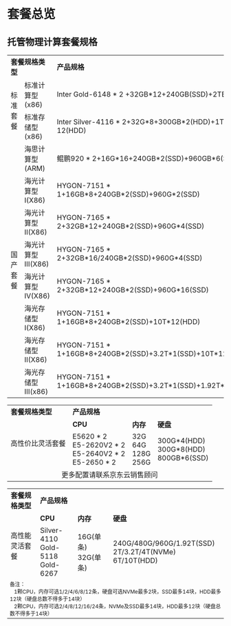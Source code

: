 # 套餐总览


## 托管物理计算套餐规格

<table>
    <tr>
        <td colspan="2"><B>套餐规格类型</B></td> 
        <td ><B>产品规格</B></td> 	
    </tr>
    <tr>   
        <td rowspan="2">标准套餐</td>
		<td >标准计算型(x86)</td>
		<td >Inter Gold-6148 * 2 +32GB*12+240GB(SSD)+2TB(SSD)</td>
    </tr>
	<tr>   
		<td >标准存储型(x86)</td>
		<td >Inter Silver-4116 * 2+32G*8+300GB*2(HDD)+1TB * 12(HDD)</td>
     </tr>
     <tr>   
	  <td rowspan="8">国产套餐</td>
		<td >海思计算型(ARM)</td>
		<td >鲲鹏920 * 2+16G*16+240GB*2(SSD)+960GB*6(SSD)</td>
    </tr>
	<tr>   
		<td >海光计算型 I(X86)</td>
		<td >HYGON-7151 * 1+16GB*8+240GB*2(SSD)+960G*2(SSD)</td>
    </tr>
		<tr>   
		<td >海光计算型 II(X86)</td>
		<td >HYGON-7165 * 2+32GB*12+240GB*2(SSD)+960G*4(SSD)</td>
    </tr>
		<tr>   
		<td >海光计算型 III(X86)</td>
		<td >HYGON-7165 * 2+32GB*16/240GB*2(SSD)+960G*4(SSD)</td>
    </tr>
		<tr>   
		<td >海光计算型 IV(X86)</td>
		<td >HYGON-7165 * 2+32GB*12+240GB*2(SSD)+960G*16(SSD)</td>
    </tr>
		<tr>   
		<td >海光存储型 I(X86)</td>
		<td >HYGON-7151 * 1+16GB*8+240GB*2(SSD)+10T*12(HDD)</td>
    </tr>
		<tr>   
		<td >海光存储型 II(X86)</td>
		<td >HYGON-7151 * 1+16GB*8+240GB*2(SSD)+3.2T*1(SSD)+10T*12(HDD)</td>
    </tr>
		<tr>   
		<td >海光存储型 III(x86)</td>
		<td >HYGON-7151 * 1+16GB*8+240GB*2(SSD)+3.2T*1(SSD)+1.92T*16(HDD)</td>
    </tr>	
</table>


<table>
    <tr>
        <td colspan="1"><B>套餐规格类型</B></td> 
        <td colspan="3"><B>产品规格</B></td> 	
    </tr>
    <tr>   
        <td rowspan="2">高性价比灵活套餐</td>
		<td ><B>CPU</B></td>
	        <td ><B>内存</B></td>
	        <td ><B>硬盘</B></td>
    </tr>
	<tr>   
		<td >E5620 * 2<br>
		E5-2620V2 * 2<br>
		E5-2640V2 * 2<br>
		E5-2650 * 2</td>
		<td >32G<br>
		64G<br>
		128G<br>
		256G</td>
		<td >300G*4(HDD)<br>
		300G*8(HDD)<br>
		800GB*6(SSD)</td>
     </tr>
     <tr>
	<td colspan="4"  align="center">更多配置请联系京东云销售顾问</td> 	
    </tr>
</table>


<table>
    <tr>
        <td colspan="1"><B>套餐规格类型</B></td> 
        <td colspan="3"><B>产品规格</B></td> 	
    </tr>
    <tr>   
        <td rowspan="2">高性能灵活套餐</td>
		<td ><B>CPU</B></td>
	        <td ><B>内存</B></td>
	        <td ><B>硬盘</B></td>
    </tr>
	<tr>   
		<td > Silver-4110<br>
		Gold-5118<br>
		Gold-6267</td>
		<td >16G(单条)<br>
		32G(单条)</td>
		<td >240G/480G/960G/1.92T(SSD)<br>
		2T/3.2T/4T(NVMe)<br>
		6T/10T(HDD)</td>
     </tr>
    <tr style="font-size:12px;">
	<td colspan="4">备注：<br> 
&nbsp; &nbsp;1颗CPU，内存可选1/2/4/6/8/12条，硬盘可选NVMe最多2块，SSD最多14块，HDD最多12块（硬盘总数不得多于14块）<br> 
&nbsp; &nbsp;2颗CPU，内存可选2/4/8/12/16/24条，NVMe及SSD最多14块，HDD最多12块（硬盘总数不得多于14块）</td> 	
    </tr>
    
</table>


